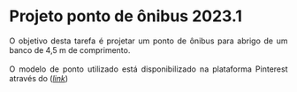 <h1>Projeto ponto de ônibus 2023.1</h1>

<p align = "justify">
  O objetivo desta tarefa é projetar um ponto de ônibus para abrigo de um banco de 4,5 m de comprimento.
  <br><br>
  O modelo de ponto utilizado está disponibilizado na plataforma Pinterest através do (<a href="https://br.pinterest.com/pin/678073287641435121/" target="_blank"><i>link</i></a>)  
</p>

